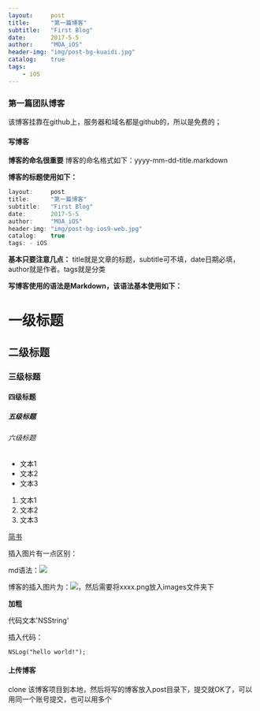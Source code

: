 ```yaml
---
layout:     post
title:      "第一篇博客"
subtitle:   "First Blog"
date:       2017-5-5
author:     "MOA_iOS"
header-img: "img/post-bg-kuaidi.jpg"
catalog:    true
tags:
    - iOS
---
```


### 第一篇团队博客

该博客挂靠在github上，服务器和域名都是github的，所以是免费的；

#### 写博客

**博客的命名很重要**
博客的命名格式如下：yyyy-mm-dd-title.markdown

**博客的标题使用如下：**

```c
layout:     post
title:      "第一篇博客"
subtitle:   "First Blog"
date:       2017-5-5
author:     "MOA_iOS"
header-img: "img/post-bg-ios9-web.jpg"
catalog:    true
tags: - iOS
```
**基本只要注意几点：**
title就是文章的标题，subtitle可不填，date日期必填，author就是作者。tags就是分类

**写博客使用的语法是Markdown，该语法基本使用如下：**

# 一级标题
## 二级标题
### 三级标题
#### 四级标题
##### 五级标题
###### 六级标题

- 文本1
- 文本2
- 文本3

1. 文本1
2. 文本2
3. 文本3

[简书](http://www.jianshu.com)

插入图片有一点区别：

md语法：![](图片链接地址)

博客的插入图片为：<img src="https://MOAiOS.GitHub.io/images/xxxx.png" />，然后需要将xxxx.png放入images文件夹下


**加粗**

代码文本'NSString'

插入代码：

```objective_c
NSLog("hello world!");
```
#### 上传博客

clone 该博客项目到本地，然后将写的博客放入post目录下，提交就OK了，可以用同一个账号提交，也可以用多个
